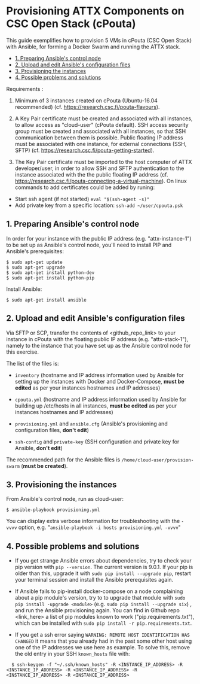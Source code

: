 # Provisioning ATTX Components on CSC Open Stack (cPouta)

This guide exemplifies how to provision 5 VMs in cPouta (CSC Open Stack) with Ansible, for forming a Docker Swarm and running the ATTX stack.

<!-- TOC START min:1 max:3 link:true update:true -->
  - [1. Preparing Ansible's control node](#1-preparing-ansibles-control-node)
  - [2. Upload and edit Ansible's configuration files](#2-upload-and-edit-ansibles-configuration-files)
  - [3. Provisioning the instances](#3-provisioning-the-instances)
  - [4. Possible problems and solutions](#4-possible-problems-and-solutions)

<!-- TOC END -->

Requirements :

1. Minimum of 3 instances created on cPouta (Ubuntu-16.04 recommended) (cf. https://research.csc.fi/pouta-flavours).

2. A Key Pair certificate must be created and associated with all instances, to allow access as "cloud-user" (cPouta default). SSH access security group must be created and associated with all instances, so that SSH communication between them is possible. Public floating IP address must be associated with one instance, for external connections (SSH, SFTP) (cf. https://research.csc.fi/pouta-getting-started).

3. The Key Pair certificate must be imported to the host computer of ATTX developer/user, in order to allow SSH and SFTP authentication to the instance associated with the the public floating IP address (cf. https://research.csc.fi/pouta-connecting-a-virtual-machine).
On linux commands to add certificates could be added by runing:
  * Start ssh agent (if not started) `eval "$(ssh-agent -s)"`
  * Add private key from a specific location: `ssh-add ~/user/cpouta.psk`

## 1. Preparing Ansible's control node

In order for your instance with the public IP address (e.g. "attx-instance-1") to be set up as Ansible's control node, you'll need to install PIP and Ansible's prerequisites:
```
$ sudo apt-get update
$ sudo apt-get upgrade
$ sudo apt-get install python-dev
$ sudo apt-get install python-pip
```

Install Ansible:
```
$ sudo apt-get install ansible
```


## 2. Upload and edit Ansible's configuration files

Via SFTP or SCP, transfer the contents of  <github_repo_link> to your instance in cPouta with the floating public IP address (e.g. "attx-stack-1"), namely to the instance that you have set up as the Ansible control node for this exercise.

The list of the files is:

* `inventory` (hostname and IP address information used by Ansible for setting up the instances with Docker and Docker-Compose, **must be edited** as per your instances hostnames and IP addresses)

* `cpouta.yml` (hostname and IP address information used by Ansible for building up /etc/hosts in all instances, **must be edited** as per your instances hostnames and IP addresses)

* `provisioning.yml` and `ansible.cfg` (Ansible's provisioning and configuration files, **don't edit**)

* `ssh-config` and `private-key` (SSH configuration and private key for Ansible, **don't edit**)

The recommended path for the Ansible files is `/home/cloud-user/provision-swarm` (**must be created**).


## 3. Provisioning the instances

From Ansible's control node, run as cloud-user:
```
$ ansible-playbook provisioning.yml
```

You can display extra verbose information for troubleshooting with the `-vvvv` option, e.g. "`ansible-playbook -i hosts provisioning.yml -vvvv`"

## 4. Possible problems and solutions

- If you get strange Ansible errors about dependencies, try to check your pip
  version with `pip --version`. The current version is 9.0.1. If your pip is
  older than this, upgrade it with `sudo pip install --upgrade pip`, restart
  your terminal session and install the Ansible prerequisites again.

- If Ansible fails to pip-install docker-compose on a node complaining about a pip module's version, try to to    upgrade that module with `sudo pip install -upgrade <module>` (e.g. `sudo pip install --upgrade six`) , and run the Ansible provisioning again. You can find in Github repo <link_here> a list of pip modules known to work ("pip.requirements.txt"), which can be installed with `sudo pip install -r pip.requirements.txt`.

- If you get a ssh error saying `WARNING: REMOTE HOST IDENTIFICATION HAS CHANGED`
  it means that you already had in the past some other host using one of the
  IP addresses we use here as example. To solve this, remove the old entry in your SSH
  `known_hosts` file with:
```
  $ ssh-keygen -f "~/.ssh/known_hosts" -R <INSTANCE_IP_ADDRESS> -R <INSTANCE_IP_ADDRESS> -R <INSTANCE_IP_ADDRESS> -R <INSTANCE_IP_ADDRESS> -R <INSTANCE_IP_ADDRESS>
```

